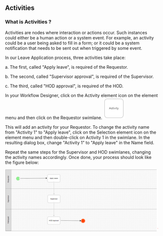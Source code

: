 ## Activities ##

### What is Activities ? ###

Activities are nodes where interaction or actions occur. Such instances could either be a human action or a system event. For example, an activity could be a user being asked to fill in a form; or it could be a system notification that needs to be sent out when triggered by some event.

In our Leave Application process, three activities take place:

a. The first, called "Apply leave", is required of the Requestor.

b. The second, called "Supervisor approval", is required of the Supervisor.

c. The third, called "HOD approval", is required of the HOD.

In your Workflow Designer, click on the Activity element icon on the element menu and then click on the Requestor swimlane.
<img src = "https://raw.githubusercontent.com/kinnara-digital-studio/kecak-workflow/master/docs/assets/buildingPlugins-activity1.png" alt="buildingPlugins-activity1" />

This will add an activity for your Requestor. To change the activity name from "Activity 1" to "Apply leave", click on the Selection element icon on the element menu and then double-click on Activity 1 in the swimlane.  In the resulting dialog box, change "Activity 1" to "Apply leave" in the Name field.

Repeat the same steps for the Supervisor and HOD swimlanes, changing the activity names accordingly.  Once done, your process should look like the figure below:

<img src = "https://raw.githubusercontent.com/kinnara-digital-studio/kecak-workflow/master/docs/assets/buildingPlugins-activity2.png" alt="buildingPlugins-activity2" />

